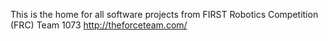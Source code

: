 This is the home for all software projects from FIRST Robotics Competition (FRC) Team 1073  http://theforceteam.com/